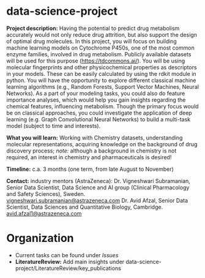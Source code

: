# data-science-project

**Project description:** 
Having the potential to predict drug metabolism accurately would not only
reduce drug attrition, but also support the design of optimal drug molecules. In this project, you will
focus on building machine learning models on Cytochrome P450s, one of the most common enzyme
families, involved in drug metabolism. Publicly available datasets will be used for this purpose
(https://tdcommons.ai/). You will be using molecular fingerprints and other physicochemical
properties as descriptors in your models. These can be easily calculated by using the rdkit module in
python. You will have the opportunity to explore different classical machine learning algorithms (e.g.,
Random Forests, Support Vector Machines, Neural Networks). As a part of your modeling tasks, you
could also do feature importance analyses, which would help you gain insights regarding the chemical
features, influencing metabolism. Though the primary focus would be on classical approaches, you
could investigate the application of deep learning (e.g. Graph Convolutional Neural Networks) to
build a multi-task model (subject to time and interests).

**What you will learn:** 
Working with Chemistry datasets, understanding molecular representations,
acquiring knowledge on the background of drug discovery process; *note:* although a background in
chemistry is not required, an interest in chemistry and pharmaceuticals is desired!

**Timeline:** 
c.a. 3 months (one term, from late August to November)

**Contact:** 
industry mentors (AstraZeneca):
Dr. Vigneshwari Subramanian, Senior Data Scientist, Data Science and AI group (Clinical
Pharmacology and Safety Sciences), Sweden. vigneshwari.subramanian@astrazeneca.com
Dr. Avid Afzal, Senior Data Scientist, Data Sciences and Quantitative Biology, Cambridge.
avid.afzal1@astrazeneca.com


# Organization

* Current tasks can be found under *Issues*
* **LiteratureReview:** Add main insights under data-science-project/LiteratureReview/key_publications 